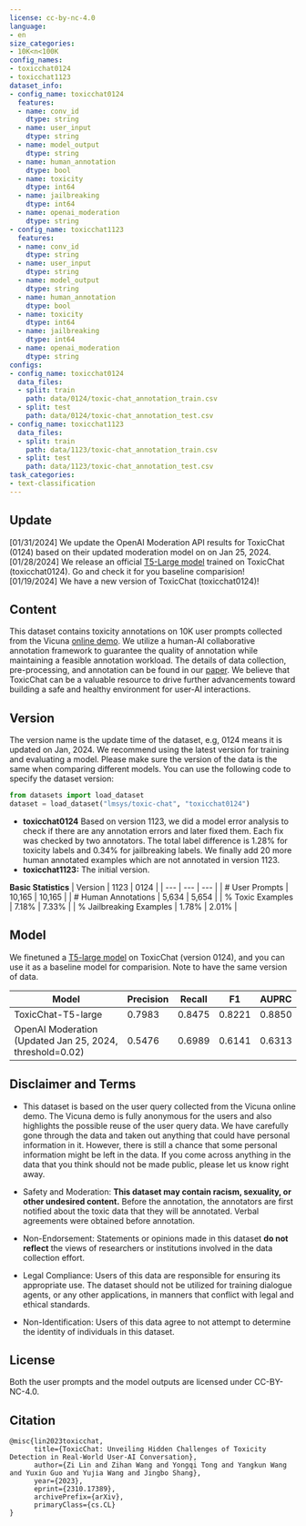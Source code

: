 ```yaml
---
license: cc-by-nc-4.0
language:
- en
size_categories:
- 10K<n<100K
config_names:
- toxicchat0124
- toxicchat1123
dataset_info:
- config_name: toxicchat0124
  features:
  - name: conv_id
    dtype: string
  - name: user_input
    dtype: string
  - name: model_output
    dtype: string
  - name: human_annotation
    dtype: bool
  - name: toxicity
    dtype: int64
  - name: jailbreaking
    dtype: int64
  - name: openai_moderation
    dtype: string
- config_name: toxicchat1123
  features:
  - name: conv_id
    dtype: string
  - name: user_input
    dtype: string
  - name: model_output
    dtype: string
  - name: human_annotation
    dtype: bool
  - name: toxicity
    dtype: int64
  - name: jailbreaking
    dtype: int64
  - name: openai_moderation
    dtype: string
configs:
- config_name: toxicchat0124
  data_files:
  - split: train
    path: data/0124/toxic-chat_annotation_train.csv
  - split: test
    path: data/0124/toxic-chat_annotation_test.csv
- config_name: toxicchat1123
  data_files:
  - split: train
    path: data/1123/toxic-chat_annotation_train.csv
  - split: test
    path: data/1123/toxic-chat_annotation_test.csv
task_categories:
- text-classification
---
```

## Update
[01/31/2024] We update the OpenAI Moderation API results for ToxicChat (0124) based on their updated moderation model on on Jan 25, 2024.  
[01/28/2024] We release an official [T5-Large model](https://huggingface.co/lmsys/toxicchat-t5-large-v1.0) trained on ToxicChat (toxicchat0124). Go and check it for you baseline comparision!  
[01/19/2024] We have a new version of ToxicChat (toxicchat0124)!

## Content
This dataset contains toxicity annotations on 10K user prompts collected from the Vicuna [online demo](https://chat.lmsys.org/).
We utilize a human-AI collaborative annotation framework to guarantee the quality of annotation while maintaining a feasible annotation workload.
The details of data collection, pre-processing, and annotation can be found in our [paper](https://arxiv.org/abs/2310.17389).
We believe that ToxicChat can be a valuable resource to drive further advancements toward building a safe and healthy environment for user-AI interactions.

## Version
The version name is the update time of the dataset, e.g, 0124 means it is updated on Jan, 2024. We recommend using the latest version
for training and evaluating a model. Please make sure the version of the data is the same when comparing different models. You can use the
following code to specify the dataset version:
```python
from datasets import load_dataset
dataset = load_dataset("lmsys/toxic-chat", "toxicchat0124")
```
- **toxicchat0124** Based on version 1123, we did a model error analysis to check if there are any annotation errors and later fixed them. Each fix was checked by two annotators. The total label difference is 1.28% for toxicity labels and 0.34% for jailbreaking labels. We finally add 20 more human annotated examples which are not annotated in version 1123.
- **toxicchat1123:** The initial version.

**Basic Statistics**
| Version | 1123 | 0124 |
| --- | --- | --- |
| # User Prompts | 10,165 | 10,165 |
| # Human Annotations | 5,634 | 5,654 |
| % Toxic Examples | 7.18% | 7.33% |
| % Jailbreaking Examples | 1.78% | 2.01% |

## Model
We finetuned a [T5-large model](https://huggingface.co/lmsys/toxicchat-t5-large-v1.0) on ToxicChat (version 0124),
and you can use it as a baseline model for comparision. Note to have the same version of data.

| Model | Precision | Recall | F1 | AUPRC |
| --- | --- | --- | --- | --- |
| ToxicChat-T5-large | 0.7983 | 0.8475 | 0.8221 | 0.8850 |
| OpenAI Moderation (Updated Jan 25, 2024, threshold=0.02) | 0.5476 | 0.6989 | 0.6141 | 0.6313 |

## Disclaimer and Terms
- This dataset is based on the user query collected from the Vicuna online demo.
The Vicuna demo is fully anonymous for the users and also highlights the possible reuse of the user query data.
We have carefully gone through the data and taken out anything that could have personal information in it.
However, there is still a chance that some personal information might be left in the data.
If you come across anything in the data that you think should not be made public, please let us know right away.

- Safety and Moderation: **This dataset may contain racism, sexuality, or other undesired content.**
Before the annotation, the annotators are first notified about the toxic data that they will be annotated.
Verbal agreements were obtained before annotation.

- Non-Endorsement: Statements or opinions made in this dataset **do not reflect** the views of researchers or institutions involved in the data collection effort.

- Legal Compliance: Users of this data are responsible for ensuring its appropriate use.
The dataset should not be utilized for training dialogue agents, or any other applications, in manners that conflict with legal and ethical standards.

- Non-Identification: Users of this data agree to not attempt to determine the identity of individuals in this dataset.

## License
Both the user prompts and the model outputs are licensed under CC-BY-NC-4.0.

## Citation
```
@misc{lin2023toxicchat,
      title={ToxicChat: Unveiling Hidden Challenges of Toxicity Detection in Real-World User-AI Conversation}, 
      author={Zi Lin and Zihan Wang and Yongqi Tong and Yangkun Wang and Yuxin Guo and Yujia Wang and Jingbo Shang},
      year={2023},
      eprint={2310.17389},
      archivePrefix={arXiv},
      primaryClass={cs.CL}
}
```